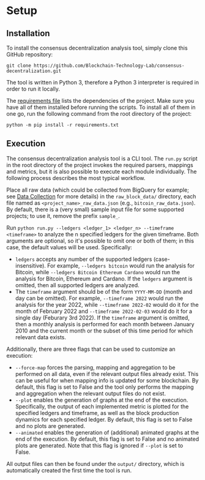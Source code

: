 # Setup

## Installation

To install the consensus decentralization analysis tool, simply clone this GitHub repository:

    git clone https://github.com/Blockchain-Technology-Lab/consensus-decentralization.git

The tool is written in Python 3, therefore a Python 3 interpreter is required in order to run it locally.

The [requirements file](https://github.com/Blockchain-Technology-Lab/consensus-decentralization/blob/main/requirements.txt) lists 
the dependencies of the project.
Make sure you have all of them installed before running the scripts. To install
all of them in one go, run the following command from the root directory of the
project:

    python -m pip install -r requirements.txt


## Execution

The consensus decentralization analysis tool is a CLI tool.
The `run.py` script in the root directory of the project invokes the required parsers, mappings and metrics, but it is
also possible to execute each module individually. The following process describes the most typical workflow.

Place all raw data (which could be collected from BigQuery for example; see [Data Collection](data.md) for more details)
in the `raw_block_data/` directory, each file named as `<project_name>_raw_data.json` (e.g., `bitcoin_raw_data.json`).
By default,
there is a (very small) sample input file for some supported projects; to use it, remove the prefix `sample_`.

Run `python run.py --ledgers <ledger_1> <ledger_n> --timeframe <timeframe>` to
analyze the n specified ledgers for the given timeframe.
Both arguments are optional, so it's possible to omit one or both of them; in this case, the default values
will be used. Specifically:

- `ledgers` accepts any number of the supported ledgers (case-insensitive). For example, `--ledgers bitcoin`
would run the analysis for Bitcoin, while `--ledgers Bitcoin Ethereum Cardano` would run the analysis for Bitcoin,
Ethereum and Cardano. If the `ledgers` argument is omitted, then all supported ledgers are analyzed.
- The `timeframe` argument should be of the form `YYYY-MM-DD` (month and day can be omitted). For example,
`--timeframe 2022` would run the analysis for the year 2022, while `--timeframe 2022-02` would do it for the month of
February 2022 and `--timeframe 2022-02-03` would do it for a single day (Feburary 3rd 2022). If the `timeframe` 
argument is omitted, then a monthly analysis is performed for each month between January 2010 and the current month 
or the subset of this time period for which relevant data exists.

Additionally, there are three flags that can be used to customize an execution:

- `--force-map` forces the parsing, mapping and aggregation to be performed on all data, even if the relevant output
  files already exist. This can be useful for when mapping info is updated for some blockchain. By default, this flag is
  set to False and the tool only performs the mapping and aggregation when the relevant output files do not exist.
- `--plot` enables the generation of graphs at the end of the execution. Specifically, the output of each 
implemented metric is plotted for the specified ledgers and timeframe, as well as the block production dynamics for each
specified ledger. By default, this flag is set to False and no plots are generated.
- `--animated` enables the generation of (additional) animated graphs at the end of the execution. By default, this flag
is set to False and no animated plots are generated. Note that this flag is ignored if `--plot` is set to False.


All output files can then be found under the `output/` directory, which is automatically created the first time the tool
is run.
